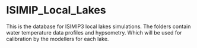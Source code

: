 # ISIMIP_Local_Lakes

This is the database for ISIMIP3 local lakes simulations. The folders contain water temperature data profiles and hypsometry. Which will be used for calibration by the modellers for each lake.
